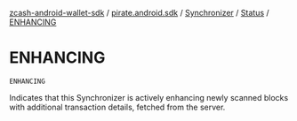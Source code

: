 [zcash-android-wallet-sdk](../../../index.md) / [pirate.android.sdk](../../index.md) / [Synchronizer](../index.md) / [Status](index.md) / [ENHANCING](./-e-n-h-a-n-c-i-n-g.md)

# ENHANCING

`ENHANCING`

Indicates that this Synchronizer is actively enhancing newly scanned blocks with
additional transaction details, fetched from the server.

